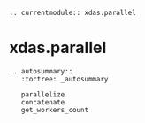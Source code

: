 ```{eval-rst}
.. currentmodule:: xdas.parallel
```

# xdas.parallel

```{eval-rst}
.. autosummary::
   :toctree: _autosummary

   parallelize
   concatenate
   get_workers_count
```